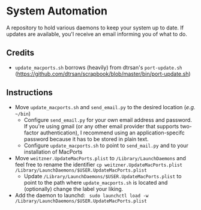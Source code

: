 System Automation
=================

A repository to hold various daemons to keep your system up to date.
If updates are available, you'l receive an email informing you of what to do.



Credits
-------
* `update_macports.sh` borrows (heavily) from dtrsan's `port-update.sh` (https://github.com/dtrsan/scrapbook/blob/master/bin/port-update.sh)

Instructions
------------
* Move `update_macports.sh` and `send_email.py` to the desired location (*e.g.* `~/bin`)
    * Configure `send_email.py` for your own email address and password. If you're using gmail (or any other email provider that supports two-factor authentication), I recommend using an application-specifc password because it has to be stored in plain text.
    * Configure `update_macports.sh` to point to `send_mail.py` and to your installation of MacPorts
* Move `weitzner.UpdateMacPorts.plist` to `/Library/LaunchDaemons` and feel free to rename the identifier
     `cp weitzner.UpdateMacPorts.plist /Library/LaunchDaemons/$USER.UpdateMacPorts.plist`
    * Update `/Library/LaunchDaemons/$USER.UpdateMacPorts.plist` to point to the path where `update_macports.sh` is located and (optionally) change the label your liking.
* Add the daemon to launchd:
    ` sudo launchctl load -w /Library/LaunchDaemons/$USER.UpdateMacPorts.plist`
